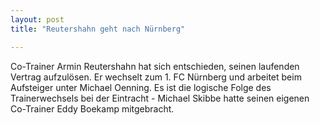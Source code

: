 ```yaml
---
layout: post
title: "Reutershahn geht nach Nürnberg"

---
```


Co-Trainer Armin Reutershahn hat sich entschieden, seinen laufenden Vertrag aufzulösen. Er wechselt zum 1. FC Nürnberg und arbeitet beim Aufsteiger unter Michael Oenning. Es ist die logische Folge des Trainerwechsels bei der Eintracht - Michael Skibbe hatte seinen eigenen Co-Trainer Eddy Boekamp mitgebracht. 


